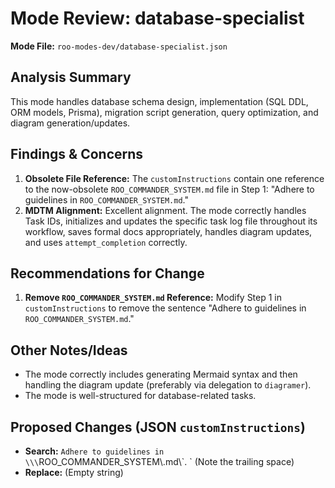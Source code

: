 # Mode Review: database-specialist

**Mode File:** `roo-modes-dev/database-specialist.json`

## Analysis Summary

This mode handles database schema design, implementation (SQL DDL, ORM models, Prisma), migration script generation, query optimization, and diagram generation/updates.

## Findings & Concerns

1.  **Obsolete File Reference:** The `customInstructions` contain one reference to the now-obsolete `ROO_COMMANDER_SYSTEM.md` file in Step 1: "Adhere to guidelines in `ROO_COMMANDER_SYSTEM.md`."
2.  **MDTM Alignment:** Excellent alignment. The mode correctly handles Task IDs, initializes and updates the specific task log file throughout its workflow, saves formal docs appropriately, handles diagram updates, and uses `attempt_completion` correctly.

## Recommendations for Change

1.  **Remove `ROO_COMMANDER_SYSTEM.md` Reference:** Modify Step 1 in `customInstructions` to remove the sentence "Adhere to guidelines in `ROO_COMMANDER_SYSTEM.md`."

## Other Notes/Ideas

*   The mode correctly includes generating Mermaid syntax and then handling the diagram update (preferably via delegation to `diagramer`).
*   The mode is well-structured for database-related tasks.

## Proposed Changes (JSON `customInstructions`)

*   **Search:** `Adhere to guidelines in \\\`ROO_COMMANDER_SYSTEM\\.md\\\`. ` (Note the trailing space)
*   **Replace:** (Empty string)